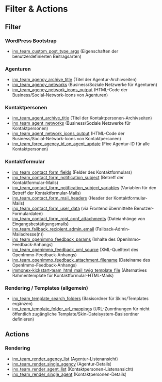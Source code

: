 # Filter & Actions

## Filter

### WordPress Bootstrap

- [inx_team_custom_post_type_args](filter-inx-team-custom-post-type-args) (Eigenschaften der benutzerdefinierten Beitragsarten)

### Agenturen

- [inx_team_agency_archive_title](filter-inx-team-agency-archive-title) (Titel der Agentur-Archivseiten)
- [inx_team_agency_networks](filter-inx-team-agency-networks) (Business/Soziale Netzwerke für Agenturen)
- [inx_team_agency_network_icons_output](filter-inx-team-agency-network-icons-output) (HTML-Code der Business/Social-Network-Icons von Agenturen)

### Kontaktpersonen

- [inx_team_agent_archive_title](filter-inx-team-agent-archive-title) (Titel der Kontaktpersonen-Archivseiten)
- [inx_team_agent_networks](filter-inx-team-agent-networks) (Business/Soziale Netzwerke für Kontaktpersonen)
- [inx_team_agent_network_icons_output](filter-inx-team-agent-network-icons-output) (HTML-Code der Business/Social-Network-Icons von Kontaktpersonen)
- [inx_team_force_agency_id_on_agent_update](filter-inx-team-force-agency-id-on-agent-update) (Fixe Agentur-ID für alle Kontaktpersonen)

### Kontaktformular

- [inx_team_contact_form_fields](filter-inx-team-contact-form-fields) (Felder des Kontaktformulars)
- [inx_team_contact_form_notification_subject](filter-inx-team-contact-form-notification-subject) (Betreff der Kontaktformular-Mails)
- [inx_team_contact_form_notification_subject_variables](filter-inx-team-contact-form-notification-subject-variables) (Variablen für den Betreff der Kontaktformular-Mails)
- [inx_team_contact_form_mail_headers](filter-inx-team-contact-form-mail-headers) (Header der Kontaktformular-Mails)
- [inx_team_contact_form_user_data](filter-inx-team-contact-form-user-data) (via Frontend übermittelte Benutzer-Formulardaten)
- [inx_team_contact_form_rcpt_conf_attachments](filter-inx-team-contact-form-rcpt-conf-attachments) (Dateianhänge von Eingangsbestätigungsmails)
- [inx_team_fallback_recipient_admin_email](filter-inx-team-fallback-recipient-admin-email) (Fallback-Admin-Mailadresse(n))
- [inx_team_openimmo_feedback_params](filter-inx-team-openimmo-feedback-params) (Inhalte des OpenImmo-Feedback-Anhangs)
- [inx_team_openimmo_feedback_xml_source](filter-inx-team-openimmo-feedback-xml-source) (XML-Quelltext des OpenImmo-Feedback-Anhangs)
- [inx_team_openimmo_feedback_attachment_filename](filter-inx-team-openimmo-feedback-attachment-filename) (Dateiname des OpenImmo-Feedback-Anhangs)
- [immonex-kickstart-team_html_mail_twig_template_file](immonex-kickstart-team-html-mail-twig-template-file) (Alternatives Rahmentemplate für Kontaktformular-HTML-Mails)

### Rendering / Templates (allgemein)

- [inx_team_template_search_folders](filter-inx-team-template-search-folders) (Basisordner für Skins/Templates ergänzen)
- [inx_team_template_folder_url_mappings](filter-inx-team-template-folder-url-mappings) (URL-Zuordnungen für nicht öffentlich zugängliche Template/Skin-Dateisystem-Basisordner definieren)

## Actions

### Rendering

- [inx_team_render_agency_list](action-inx-team-render-agency-list) (Agentur-Listenansicht)
- [inx_team_render_single_agency](action-inx-team-render-single-agency) (Agentur-Details)
- [inx_team_render_agent_list](action-inx-team-render-agent-list) (Kontaktpersonen-Listenansicht)
- [inx_team_render_single_agent](action-inx-team-render-single-agent) (Kontaktpersonen-Details)
